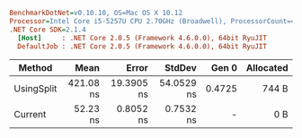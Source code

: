 ```ini
BenchmarkDotNet=v0.10.10, OS=Mac OS X 10.12
Processor=Intel Core i5-5257U CPU 2.70GHz (Broadwell), ProcessorCount=4
.NET Core SDK=2.1.4
  [Host]     : .NET Core 2.0.5 (Framework 4.6.0.0), 64bit RyuJIT
  DefaultJob : .NET Core 2.0.5 (Framework 4.6.0.0), 64bit RyuJIT
```

| Method     |      Mean |      Error |     StdDev |  Gen 0 | Allocated |
| ---------- | --------: | ---------: | ---------: | -----: | --------: |
| UsingSplit | 421.08 ns | 19.3905 ns | 54.0529 ns | 0.4725 |     744 B |
| Current    |  52.23 ns |  0.8052 ns |  0.7532 ns |      - |       0 B |
